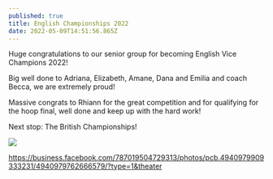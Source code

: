 ```yaml
---
published: true
title: English Championships 2022
date: 2022-05-09T14:51:56.865Z
---
```

Huge congratulations to our senior group for becoming English Vice Champions 2022!

Big well done to Adriana, Elizabeth, Amane, Dana and Emilia and coach Becca, we are extremely proud!

Massive congrats to Rhiann for the great competition and for qualifying for the hoop final, well done and keep up with the hard work!

Next stop: The British Championships!

![](/assets/279385949_4940979645999924_4766444259897569209_n.jpg)

<https://business.facebook.com/787019504729313/photos/pcb.4940979909333231/4940979762666579/?type=1&theater>